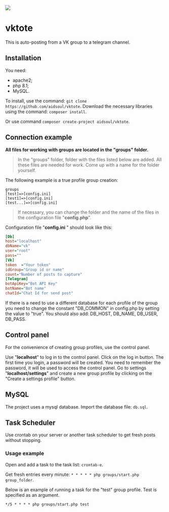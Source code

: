 <a  href="https://github.com/aidsoul/vktote/releases/latest"  title="GitHub release">
<img  src="https://img.shields.io/github/v/release/aidsoul/vktote">
</a>

# vktote

This is auto-posting from a VK group to a telegram channel.
  
## Installation
  
You need:
 - apache2;
 - php 8.1;
 - MySQL.

To install, use the command: `git clone https://github.com/aidsoul/vktote`.
Download the necessary libraries using the command: `composer install`.

Or use command `composer create-project aidsoul/vktote`.

## Connection example
**All files for working with groups are located in the "groups" folder.**

> In the "groups" folder, folder with the files listed below are added. All these files are needed for work. Come up with a name for the folder yourself. 

The following example is a true profile group creation:
```
groups
[test]=>[config.ini]
[test1]=>[config.ini]
[test...]=>[config.ini]
```
>If necessary, you can change the folder and the name of the files in the configuration file "**config.php**".

Configuration file "**config.ini** " should look like this:
```ini
[Db]
host="localhost"
dbName="vk"
user="root"
pass=""
[Vk]
token  ="Your token"
idGroup="Group id or name"
count="Number of posts to capture"
[Telegram]
botApiKey="Bot API Key"
botName="Bot name"
chatId="Chat Id for send post"
```
If there is a need to use a different database for each profile of the group you need to change the constant "DB_COMMON" in config.php by setting the value to "true". You should also add: DB_HOST, DB_NAME, DB_USER, DB_PASS.

## Сontrol panel

For the convenience of creating group profiles, use the control panel.

Use "**localhost**" to log in to the control panel.
Click on the log in button.
The first time you login, a password will be created. You need to remember the password, it will be used to access the control panel.
Go to settings  "**localhost/settings**" and create a new group profile by clicking on the "Create a settings profile" button.

## MySQL

The project uses a mysql database.
Import the database file: `db.sql`.

## Task Scheduler

Use crontab on your server or another task scheduler to get fresh posts without stopping.
 
### Usage example

Open and add a task to the task list: `crontab-e`.

Get fresh entries every minute: `* * * * * php groups/start.php group_folder`.

Below is an example of running a task for the "test" group profile. Test is specified as an argument.
```
*/5 * * * * php groups/start.php test
```

